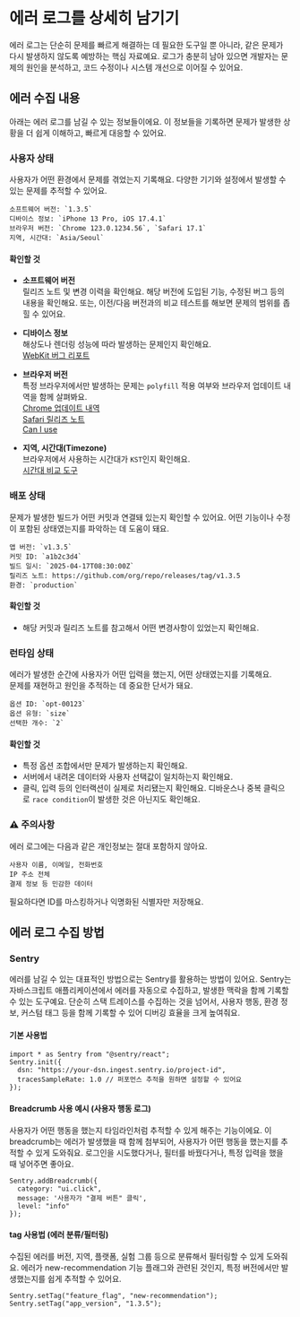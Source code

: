 # 에러 로그를 상세히 남기기

에러 로그는 단순히 문제를 빠르게 해결하는 데 필요한 도구일 뿐 아니라, 같은 문제가 다시 발생하지 않도록 예방하는 핵심 자료예요. 로그가 충분히 남아 있으면 개발자는 문제의 원인을 분석하고, 코드 수정이나 시스템 개선으로 이어질 수 있어요.

## 에러 수집 내용

아래는 에러 로그를 남길 수 있는 정보들이에요. 이 정보들을 기록하면 문제가 발생한 상황을 더 쉽게 이해하고, 빠르게 대응할 수 있어요.

### 사용자 상태

사용자가 어떤 환경에서 문제를 겪었는지 기록해요. 다양한 기기와 설정에서 발생할 수 있는 문제를 추적할 수 있어요.

```
소프트웨어 버전: `1.3.5`
디바이스 정보: `iPhone 13 Pro, iOS 17.4.1`
브라우저 버전: `Chrome 123.0.1234.56`, `Safari 17.1`
지역, 시간대: `Asia/Seoul`
```

#### 확인할 것

- **소프트웨어 버전**  
  릴리즈 노트 및 변경 이력을 확인해요. 해당 버전에 도입된 기능, 수정된 버그 등의 내용을 확인해요. 또는, 이전/다음 버전과의 비교 테스트를 해보면 문제의 범위를 좁힐 수 있어요.

- **디바이스 정보**  
  해상도나 렌더링 성능에 따라 발생하는 문제인지 확인해요.  
  [WebKit 버그 리포트](https://bugs.webkit.org/)

- **브라우저 버전**  
  특정 브라우저에서만 발생하는 문제는 `polyfill` 적용 여부와 브라우저 업데이트 내역을 함께 살펴봐요.  
  [Chrome 업데이트 내역](https://chromereleases.googleblog.com/)  
  [Safari 릴리즈 노트](https://developer.apple.com/documentation/safari-release-notes/)  
  [Can I use](https://caniuse.com/)

- **지역, 시간대(Timezone)**  
  브라우저에서 사용하는 시간대가 `KST`인지 확인해요.  
  [시간대 비교 도구](https://www.timeanddate.com/worldclock/converter.html?iso=20250418T180000&p1=235&p2=250)

### 배포 상태

문제가 발생한 빌드가 어떤 커밋과 연결돼 있는지 확인할 수 있어요. 어떤 기능이나 수정이 포함된 상태였는지를 파악하는 데 도움이 돼요.

```
앱 버전: `v1.3.5`
커밋 ID: `a1b2c3d4`
빌드 일시: `2025-04-17T08:30:00Z`
릴리즈 노트: https://github.com/org/repo/releases/tag/v1.3.5
환경: `production`
```

#### 확인할 것

- 해당 커밋과 릴리즈 노트를 참고해서 어떤 변경사항이 있었는지 확인해요.

### 런타임 상태

에러가 발생한 순간에 사용자가 어떤 입력을 했는지, 어떤 상태였는지를 기록해요.  
문제를 재현하고 원인을 추적하는 데 중요한 단서가 돼요.

```
옵션 ID: `opt-00123`
옵션 유형: `size`
선택한 개수: `2`
```

#### 확인할 것

- 특정 옵션 조합에서만 문제가 발생하는지 확인해요.
- 서버에서 내려온 데이터와 사용자 선택값이 일치하는지 확인해요.
- 클릭, 입력 등의 인터랙션이 실제로 처리됐는지 확인해요. 디바운스나 중복 클릭으로 `race condition`이 발생한 것은 아닌지도 확인해요.

### ⚠️ 주의사항

에러 로그에는 다음과 같은 개인정보는 절대 포함하지 않아요.

```
사용자 이름, 이메일, 전화번호
IP 주소 전체
결제 정보 등 민감한 데이터
```

필요하다면 ID를 마스킹하거나 익명화된 식별자만 저장해요.

## 에러 로그 수집 방법

### Sentry

에러를 남길 수 있는 대표적인 방법으로는 Sentry를 활용하는 방법이 있어요. Sentry는 자바스크립트 애플리케이션에서 에러를 자동으로 수집하고, 발생한 맥락을 함께 기록할 수 있는 도구예요. 단순히 스택 트레이스를 수집하는 것을 넘어서, 사용자 행동, 환경 정보, 커스텀 태그 등을 함께 기록할 수 있어 디버깅 효율을 크게 높여줘요.

#### 기본 사용법

```tsx
import * as Sentry from "@sentry/react";
Sentry.init({
  dsn: "https://your-dsn.ingest.sentry.io/project-id",
  tracesSampleRate: 1.0 // 퍼포먼스 추적을 원하면 설정할 수 있어요
});
```

#### Breadcrumb 사용 예시 (사용자 행동 로그)

사용자가 어떤 행동을 했는지 타임라인처럼 추적할 수 있게 해주는 기능이에요. 이 breadcrumb는 에러가 발생했을 때 함께 첨부되어, 사용자가 어떤 행동을 했는지를 추적할 수 있게 도와줘요. 로그인을 시도했다거나, 필터를 바꿨다거나, 특정 입력을 했을 때 넣어주면 좋아요.

```tsx
Sentry.addBreadcrumb({
  category: "ui.click",
  message: '사용자가 "결제 버튼" 클릭',
  level: "info"
});
```

#### tag 사용법 (에러 분류/필터링)

수집된 에러를 버전, 지역, 플랫폼, 실험 그룹 등으로 분류해서 필터링할 수 있게 도와줘요. 에러가 new-recommendation 기능 플래그와 관련된 것인지, 특정 버전에서만 발생했는지를 쉽게 추적할 수 있어요.

```tsx
Sentry.setTag("feature_flag", "new-recommendation");
Sentry.setTag("app_version", "1.3.5");
```
